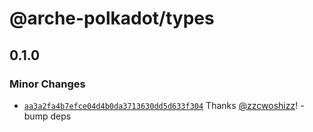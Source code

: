 # @arche-polkadot/types

## 0.1.0

### Minor Changes

- [`aa3a2fa4b7efce04d4b0da3713630dd5d633f304`](https://github.com/zzcwoshizz/arche/commit/aa3a2fa4b7efce04d4b0da3713630dd5d633f304) Thanks [@zzcwoshizz](https://github.com/zzcwoshizz)! - bump deps
